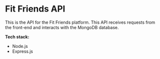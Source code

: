 # Fit Friends API

This is the API for the Fit Friends platform. This API receives requests from the front-end and interacts with the MongoDB database.

**Tech stack:**


- Node.js
- Express.js
